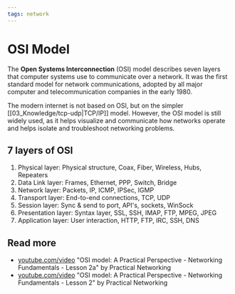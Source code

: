 ```yaml
---
tags: network
---
```


# OSI Model

The **Open Systems Interconnection** (OSI) model describes seven layers that computer systems use to communicate over a network. It was the first standard model for network communications, adopted by all major computer and telecommunication companies in the early 1980.

The modern internet is not based on OSI, but on the simpler [[03_Knowledge/tcp-udp|TCP/IP]] model. However, the OSI model is still widely used, as it helps visualize and communicate how networks operate and helps isolate and troubleshoot networking problems.

## 7 layers of OSI

1. Physical layer: Physical structure, Coax, Fiber, Wireless, Hubs, Repeaters
2. Data Link layer: Frames, Ethernet, PPP, Switch, Bridge
3. Network layer: Packets, IP, ICMP, IPSec, IGMP
4. Transport layer: End-to-end connections, TCP, UDP
5. Session layer: Sync & send to port, API's, sockets, WinSock
6. Presentation layer: Syntax layer, SSL, SSH, IMAP, FTP, MPEG, JPEG
7. Application layer: User interaction, HTTP, FTP, IRC, SSH, DNS

## Read more

- [youtube.com/video](https://www.youtube.com/watch?v=LkolbURrtTs) "OSI model: A Practical Perspective - Networking Fundamentals - Lesson 2a" by Practical Networking
- [youtube.com/video](https://www.youtube.com/watch?v=0aGqGKrRE0g) "OSI model: A Practical Perspective - Networking Fundamentals - Lesson 2" by Practical Networking